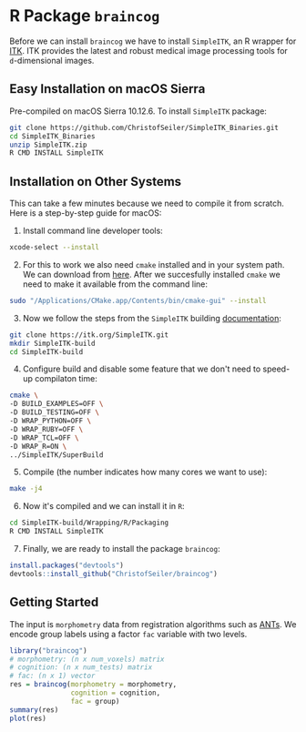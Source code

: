 # R Package `braincog`

Before we can install `braincog` we have to install `SimpleITK`, an R wrapper for [ITK](https://itk.org/). ITK provides the latest and robust medical image processing tools for `d`-dimensional images. 

## Easy Installation on macOS Sierra

Pre-compiled on macOS Sierra 10.12.6. To install `SimpleITK` package:

```bash
git clone https://github.com/ChristofSeiler/SimpleITK_Binaries.git
cd SimpleITK_Binaries
unzip SimpleITK.zip
R CMD INSTALL SimpleITK
```

## Installation on Other Systems

This can take a few minutes because we need to compile it from scratch. Here is a step-by-step guide for macOS:

1. Install command line developer tools:

```bash
xcode-select --install
```

2. For this to work we also need `cmake` installed and in your system path. We can download from [here](https://cmake.org/download/). After we succesfully installed `cmake` we need to make it available from the command line:

```bash
sudo "/Applications/CMake.app/Contents/bin/cmake-gui" --install
```

3. Now we follow the steps from the `SimpleITK` building [documentation](https://simpleitk.readthedocs.io/en/master/Documentation/docs/source/building.html):

```bash
git clone https://itk.org/SimpleITK.git
mkdir SimpleITK-build
cd SimpleITK-build
```

4. Configure build and disable some feature that we don't need to speed-up compilaton time:

```bash
cmake \
-D BUILD_EXAMPLES=OFF \
-D BUILD_TESTING=OFF \
-D WRAP_PYTHON=OFF \
-D WRAP_RUBY=OFF \
-D WRAP_TCL=OFF \
-D WRAP_R=ON \
../SimpleITK/SuperBuild
```

5. Compile (the number indicates how many cores we want to use):

```bash
make -j4
```

6. Now it's compiled and we can install it in `R`:

```bash
cd SimpleITK-build/Wrapping/R/Packaging
R CMD INSTALL SimpleITK
```

7. Finally, we are ready to install the package `braincog`:

```r
install.packages("devtools")
devtools::install_github("ChristofSeiler/braincog")
```

## Getting Started

The input is `morphometry` data from registration algorithms such as [ANTs](https://github.com/ANTsX/ANTs). We encode group labels using a factor `fac` variable with two levels. 

``` r
library("braincog")
# morphometry: (n x num_voxels) matrix
# cognition: (n x num_tests) matrix
# fac: (n x 1) vector
res = braincog(morphometry = morphometry, 
               cognition = cognition,
               fac = group)
summary(res)
plot(res)
```
